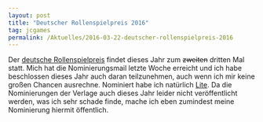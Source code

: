 ```yaml
---
layout: post
title: "Deutscher Rollenspielpreis 2016"
tag: jcgames
permalink: /Aktuelles/2016-03-22-deutscher-rollenspielpreis-2016
---
```


Der [deutsche Rollenspielpreis](http://www.deutscher-rollenspielpreis.de/) findet dieses Jahr zum <strike>zweiten</strike> dritten Mal statt. Mich hat die Nominierungsmail letzte Woche erreicht und ich habe beschlossen dieses Jahr auch daran teilzunehmen, auch wenn ich mir keine großen Chancen ausrechne. Nominiert habe ich natürlich [Lite](https://lite.jcgames.de). Da die Nominierungen der Verlage auch dieses Jahr leider nicht veröffentlicht werden, was ich sehr schade finde, mache ich eben zumindest meine Nominierung hiermit öffentlich.


